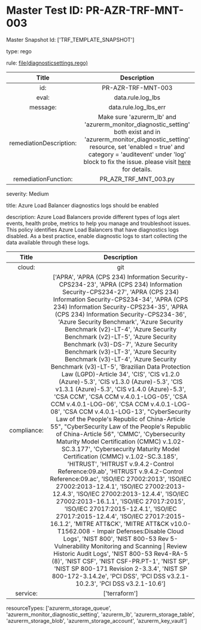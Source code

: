 



# Master Test ID: PR-AZR-TRF-MNT-003


Master Snapshot Id: ['TRF_TEMPLATE_SNAPSHOT']

type: rego

rule: [file(diagnosticsettings.rego)]  
  
  
  
  

|Title|Description|
| :---: | :---: |
|id: |PR-AZR-TRF-MNT-003|
|eval: |data.rule.log_lbs|
|message: |data.rule.log_lbs_err|
|remediationDescription: |Make sure 'azurerm_lb' and 'azurerm_monitor_diagnostic_setting' both exist and in 'azurerm_monitor_diagnostic_setting' resource, set 'enabled = true' and category = 'auditevent' under 'log' block to fix the issue. please visit <a href='https://registry.terraform.io/providers/hashicorp/azurerm/latest/docs/resources/monitor_diagnostic_setting#log' target='_blank'>here</a> for details.|
|remediationFunction: |PR_AZR_TRF_MNT_003.py|


severity: Medium

title: Azure Load Balancer diagnostics logs should be enabled

description: Azure Load Balancers provide different types of logs alert events, health probe, metrics to help you manage and troubleshoot issues. This policy identifies Azure Load Balancers that have diagnostics logs disabled. As a best practice, enable diagnostic logs to start collecting the data available through these logs.  
  
  

|Title|Description|
| :---: | :---: |
|cloud: |git|
|compliance: |['APRA', 'APRA (CPS 234) Information Security-CPS234-23', 'APRA (CPS 234) Information Security-CPS234-27', 'APRA (CPS 234) Information Security-CPS234-34', 'APRA (CPS 234) Information Security-CPS234-35', 'APRA (CPS 234) Information Security-CPS234-36', 'Azure Security Benchmark', 'Azure Security Benchmark (v2)-LT-4', 'Azure Security Benchmark (v2)-LT-5', 'Azure Security Benchmark (v3)-DS-7', 'Azure Security Benchmark (v3)-LT-3', 'Azure Security Benchmark (v3)-LT-4', 'Azure Security Benchmark (v3)-LT-5', 'Brazilian Data Protection Law (LGPD)-Article 34', 'CIS', 'CIS v1.2.0 (Azure)-5.3', 'CIS v1.3.0 (Azure)-5.3', 'CIS v1.3.1 (Azure)-5.3', 'CIS v1.4.0 (Azure)-5.3', 'CSA CCM', 'CSA CCM v.4.0.1-LOG-05', 'CSA CCM v.4.0.1-LOG-06', 'CSA CCM v.4.0.1-LOG-08', 'CSA CCM v.4.0.1-LOG-13', "CyberSecurity Law of the People's Republic of China-Article 55", "CyberSecurity Law of the People's Republic of China-Article 56", 'CMMC', 'Cybersecurity Maturity Model Certification (CMMC) v.1.02-SC.3.177', 'Cybersecurity Maturity Model Certification (CMMC) v.1.02-SC.3.185', 'HITRUST', 'HITRUST v.9.4.2-Control Reference:09.ab', 'HITRUST v.9.4.2-Control Reference:09.ac', 'ISO/IEC 27002:2013', 'ISO/IEC 27002:2013-12.4.1', 'ISO/IEC 27002:2013-12.4.3', 'ISO/IEC 27002:2013-12.4.4', 'ISO/IEC 27002:2013-16.1.1', 'ISO/IEC 27017:2015', 'ISO/IEC 27017:2015-12.4.1', 'ISO/IEC 27017:2015-12.4.4', 'ISO/IEC 27017:2015-16.1.2', 'MITRE ATT&CK', 'MITRE ATT&CK v10.0-T1562.008 - Impair Defenses:Disable Cloud Logs', 'NIST 800', 'NIST 800-53 Rev 5-Vulnerability Monitoring and Scanning \| Review Historic Audit Logs', 'NIST 800-53 Rev4-RA-5 (8)', 'NIST CSF', 'NIST CSF-PR.PT-1', 'NIST SP', 'NIST SP 800-171 Revision 2-3.3.4', 'NIST SP 800-172-3.14.2e', 'PCI DSS', 'PCI DSS v3.2.1-10.2.3', 'PCI DSS v3.2.1-10.6']|
|service: |['terraform']|


resourceTypes: ['azurerm_storage_queue', 'azurerm_monitor_diagnostic_setting', 'azurerm_lb', 'azurerm_storage_table', 'azurerm_storage_blob', 'azurerm_storage_account', 'azurerm_key_vault']


[file(diagnosticsettings.rego)]: https://github.com/prancer-io/prancer-compliance-test/tree/master/azure/terraform/diagnosticsettings.rego
